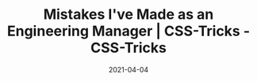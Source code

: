 ---
title: "Mistakes I've Made as an Engineering Manager | CSS-Tricks - CSS-Tricks"
date: 2021-04-04
externalLink: https://css-tricks.com/mistakes-ive-made-as-an-engineering-manager/
---